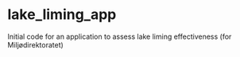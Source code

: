 # lake_liming_app
Initial code for an application to assess lake liming effectiveness (for Miljødirektoratet)
